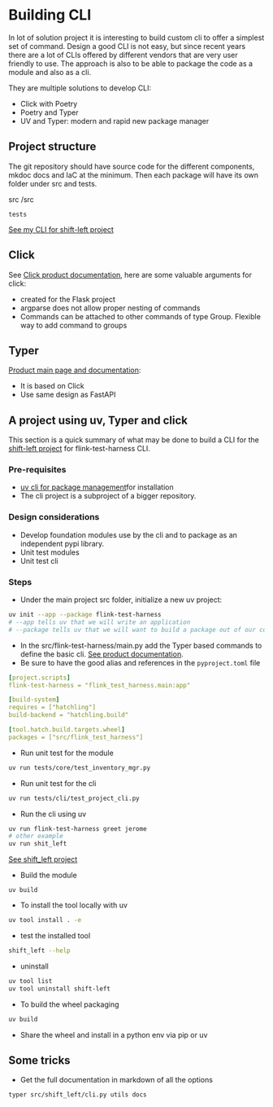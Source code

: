 # Building CLI

In lot of solution project it is interesting to build custom cli to offer a simplest set of command. Design a good CLI is not easy, but since recent years there are a lot of CLIs offered by different vendors  that are very user friendly to use. The approach is also to be able to package the code as a module and also as a cli.

They are multiple solutions to develop CLI:

* Click with Poetry
* Poetry and Typer
* UV and Typer: modern and rapid new package manager

## Project structure

The git repository should have source code for the different components, mkdoc docs and IaC at the minimum. Then each package will have its own folder under src and tests.

<git-repo-name>
    src
       <module-name>/src
        
    tests

[See my CLI for shift-left project](https://github.com/jbcodeforce/shift_left_utils/tree/main/src/shift_left)

## Click

See [Click product documentation](https://click.palletsprojects.com/en/stable/), here are some valuable arguments for click:

* created for the Flask project
* argparse does not allow proper nesting of commands
* Commands can be attached to other commands of type Group. Flexible way to add command to groups

## Typer

[Product main page and documentation](https://typer.tiangolo.com/):

* It is based on Click
* Use same design as FastAPI

## A project using uv, Typer and click

This section is a quick summary of what may be done to build a CLI for the [shift-left project]() for flink-test-harness CLI.

### Pre-requisites

* [uv cli for package management](https://docs.astral.sh/uv/)for installation
* The cli project is a subproject of a bigger repository.

### Design considerations

* Develop foundation modules use by the cli and to package as an independent pypi library.
* Unit test modules
* Unit test cli

### Steps

* Under the main project src folder, initialize a new uv project:

```sh
uv init --app --package flink-test-harness
# --app tells uv that we will write an application
# --package tells uv that we will want to build a package out of our code to distribute it 
```

* In the src/flink-test-harness/main.py add the Typer based commands to define the basic cli. [See product documentation](https://typer.tiangolo.com/tutorial/first-steps/).
* Be sure to have the good alias and references in the `pyproject.toml` file

```yaml
[project.scripts]
flink-test-harness = "flink_test_harness.main:app"

[build-system]
requires = ["hatchling"]
build-backend = "hatchling.build"

[tool.hatch.build.targets.wheel]
packages = ["src/flink_test_harness"]
```

* Run unit test for the module

```sh
uv run tests/core/test_inventory_mgr.py
```

* Run unit test for the cli

```sh
uv run tests/cli/test_project_cli.py
```

* Run the cli using uv

```sh
uv run flink-test-harness greet jerome
# other example
uv run shit_left
```

[See shift_left project]()

* Build the module

```
uv build
```

* To install the tool locally with uv

```sh
uv tool install . -e  
```

* test the installed tool

```sh
shift_left --help
```

* uninstall

```sh
uv tool list
uv tool uninstall shift-left 
```

* To build the wheel packaging

```sh
uv build
```

* Share the wheel and install in a python env via pip or uv

## Some tricks

* Get the full documentation in markdown of all the options

```
typer src/shift_left/cli.py utils docs
```